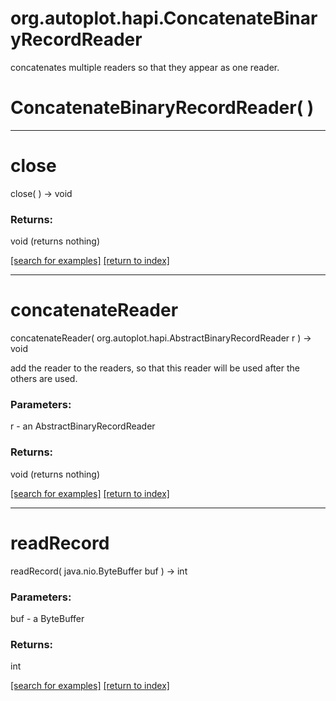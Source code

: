 # org.autoplot.hapi.ConcatenateBinaryRecordReader

concatenates multiple readers so that they appear as one reader.

# ConcatenateBinaryRecordReader( )


***
<a name="close"></a>
# close
close(  ) &rarr; void



### Returns:
void (returns nothing)


<a href="https://github.com/autoplot/dev/search?q=close&unscoped_q=close">[search for examples]</a>
<a href="https://github.com/autoplot/documentation/blob/master/javadoc/index-all.md">[return to index]</a>

***
<a name="concatenateReader"></a>
# concatenateReader
concatenateReader( org.autoplot.hapi.AbstractBinaryRecordReader r ) &rarr; void

add the reader to the readers, so that this reader will be used after the
 others are used.

### Parameters:
r - an AbstractBinaryRecordReader

### Returns:
void (returns nothing)


<a href="https://github.com/autoplot/dev/search?q=concatenateReader&unscoped_q=concatenateReader">[search for examples]</a>
<a href="https://github.com/autoplot/documentation/blob/master/javadoc/index-all.md">[return to index]</a>

***
<a name="readRecord"></a>
# readRecord
readRecord( java.nio.ByteBuffer buf ) &rarr; int



### Parameters:
buf - a ByteBuffer

### Returns:
int


<a href="https://github.com/autoplot/dev/search?q=readRecord&unscoped_q=readRecord">[search for examples]</a>
<a href="https://github.com/autoplot/documentation/blob/master/javadoc/index-all.md">[return to index]</a>

